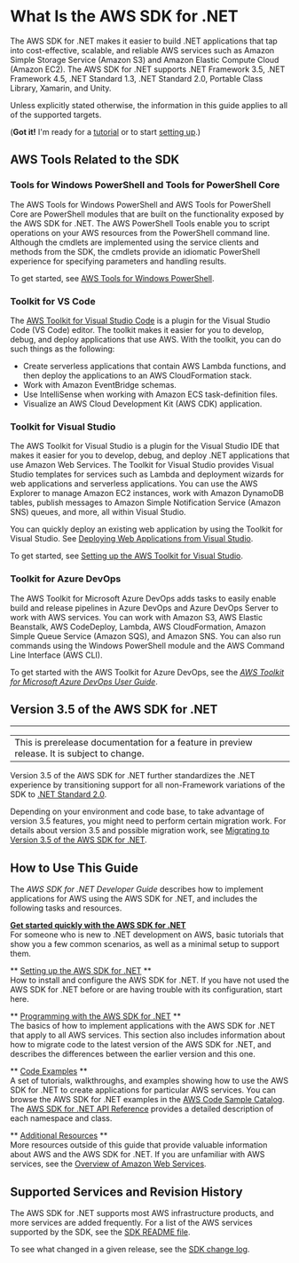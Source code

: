 # What Is the AWS SDK for \.NET<a name="welcome"></a>

The AWS SDK for \.NET makes it easier to build \.NET applications that tap into cost\-effective, scalable, and reliable AWS services such as Amazon Simple Storage Service \(Amazon S3\) and Amazon Elastic Compute Cloud \(Amazon EC2\)\. The AWS SDK for \.NET supports \.NET Framework 3\.5, \.NET Framework 4\.5, \.NET Standard 1\.3, \.NET Standard 2\.0, Portable Class Library, Xamarin, and Unity\.

Unless explicitly stated otherwise, the information in this guide applies to all of the supported targets\.

\(**Got it\!** I'm ready for a [tutorial](quick-start.md) or to start [setting up](net-dg-setup.md)\.\)

## AWS Tools Related to the SDK<a name="about-tools"></a>

### Tools for Windows PowerShell and Tools for PowerShell Core<a name="aws-tools-for-windows-powershell-and-powershell-core"></a>

The AWS Tools for Windows PowerShell and AWS Tools for PowerShell Core are PowerShell modules that are built on the functionality exposed by the AWS SDK for \.NET\. The AWS PowerShell Tools enable you to script operations on your AWS resources from the PowerShell command line\. Although the cmdlets are implemented using the service clients and methods from the SDK, the cmdlets provide an idiomatic PowerShell experience for specifying parameters and handling results\.

To get started, see [AWS Tools for Windows PowerShell](https://aws.amazon.com/powershell)\.

### Toolkit for VS Code<a name="toolkit-vscode"></a>

The [AWS Toolkit for Visual Studio Code](https://docs.aws.amazon.com/toolkit-for-vscode/latest/userguide/) is a plugin for the Visual Studio Code \(VS Code\) editor\. The toolkit makes it easier for you to develop, debug, and deploy applications that use AWS\. With the toolkit, you can do such things as the following:
+ Create serverless applications that contain AWS Lambda functions, and then deploy the applications to an AWS CloudFormation stack\.
+ Work with Amazon EventBridge schemas\.
+ Use IntelliSense when working with Amazon ECS task\-definition files\.
+ Visualize an AWS Cloud Development Kit \(AWS CDK\) application\.

### Toolkit for Visual Studio<a name="tvslong"></a>

The AWS Toolkit for Visual Studio is a plugin for the Visual Studio IDE that makes it easier for you to develop, debug, and deploy \.NET applications that use Amazon Web Services\. The Toolkit for Visual Studio provides Visual Studio templates for services such as Lambda and deployment wizards for web applications and serverless applications\. You can use the AWS Explorer to manage Amazon EC2 instances, work with Amazon DynamoDB tables, publish messages to Amazon Simple Notification Service \(Amazon SNS\) queues, and more, all within Visual Studio\.

You can quickly deploy an existing web application by using the Toolkit for Visual Studio\. See [Deploying Web Applications from Visual Studio](https://docs.aws.amazon.com/sdk-for-net/v3/ndg/web-deploy-vs.html)\.

To get started, see [Setting up the AWS Toolkit for Visual Studio](https://docs.aws.amazon.com/toolkit-for-visual-studio/latest/user-guide/setup.html)\.

### Toolkit for Azure DevOps<a name="ttslong"></a>

The AWS Toolkit for Microsoft Azure DevOps adds tasks to easily enable build and release pipelines in Azure DevOps and Azure DevOps Server to work with AWS services\. You can work with Amazon S3, AWS Elastic Beanstalk, AWS CodeDeploy, Lambda, AWS CloudFormation, Amazon Simple Queue Service \(Amazon SQS\), and Amazon SNS\. You can also run commands using the Windows PowerShell module and the AWS Command Line Interface \(AWS CLI\)\.

To get started with the AWS Toolkit for Azure DevOps, see the *[AWS Toolkit for Microsoft Azure DevOps User Guide](https://docs.aws.amazon.com/vsts/latest/userguide/)*\.

## Version 3\.5 of the AWS SDK for \.NET<a name="version-3-5-summary"></a>


****  

|  | 
| --- |
| This is prerelease documentation for a feature in preview release\. It is subject to change\. | 

Version 3\.5 of the AWS SDK for \.NET further standardizes the \.NET experience by transitioning support for all non\-Framework variations of the SDK to [\.NET Standard 2\.0](https://docs.microsoft.com/en-us/dotnet/standard/net-standard)\.

Depending on your environment and code base, to take advantage of version 3\.5 features, you might need to perform certain migration work\. For details about version 3\.5 and possible migration work, see [Migrating to Version 3\.5 of the AWS SDK for \.NET](net-dg-v35.md)\.

## How to Use This Guide<a name="guidemap"></a>

The *AWS SDK for \.NET Developer Guide* describes how to implement applications for AWS using the AWS SDK for \.NET, and includes the following tasks and resources\.

**[Get started quickly with the AWS SDK for \.NET](quick-start.md)**  
For someone who is new to \.NET development on AWS, basic tutorials that show you a few common scenarios, as well as a minimal setup to support them\.

** [Setting up the AWS SDK for \.NET](net-dg-setup.md) **  
How to install and configure the AWS SDK for \.NET\. If you have not used the AWS SDK for \.NET before or are having trouble with its configuration, start here\.

** [Programming with the AWS SDK for \.NET](net-dg-programming-techniques.md) **  
The basics of how to implement applications with the AWS SDK for \.NET that apply to all AWS services\. This section also includes information about how to migrate code to the latest version of the AWS SDK for \.NET, and describes the differences between the earlier version and this one\.

** [Code Examples](tutorials-examples.md) **  
A set of tutorials, walkthroughs, and examples showing how to use the AWS SDK for \.NET to create applications for particular AWS services\. You can browse the AWS SDK for \.NET examples in the [AWS Code Sample Catalog](https://docs.aws.amazon.com/code-samples/latest/catalog/code-catalog-dotnet.html)\.  
The [AWS SDK for \.NET API Reference](https://docs.aws.amazon.com/sdkfornet/v3/apidocs/) provides a detailed description of each namespace and class\.

** [Additional Resources](net-dg-additional-resources.md) **  
More resources outside of this guide that provide valuable information about AWS and the AWS SDK for \.NET\. If you are unfamiliar with AWS services, see the [Overview of Amazon Web Services](https://docs.aws.amazon.com/whitepapers/latest/aws-overview/introduction.html)\.

## Supported Services and Revision History<a name="supported-services"></a>

The AWS SDK for \.NET supports most AWS infrastructure products, and more services are added frequently\. For a list of the AWS services supported by the SDK, see the [SDK README file](https://github.com/aws/aws-sdk-net/blob/master/README.md)\.

To see what changed in a given release, see the [SDK change log](https://github.com/aws/aws-sdk-net/blob/master/SDK.CHANGELOG.md)\.